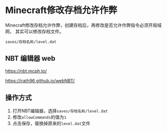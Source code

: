 # Minecraft修改存档允许作弊

Minecraft修改存档允许作弊，创建存档后，再修改是否允许作弊指令必须开局域网，
其实可以修改存档文件。

`saves/存档名称/level.dat`


## NBT 编辑器 web 

https://nbt.mcph.to/

https://irath96.github.io/webNBT/

## 操作方式
1. 打开NBT编辑器，选择`saves/存档名称/level.dat`
2. 修改`allowCommands`的值为`1`
3. 点击保存，替换掉原来的`level.dat`文件

